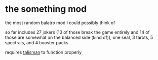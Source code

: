 # the something mod
the most random balatro mod i could possibly think of

so far includes 27 jokers (13 of those break the game entirely and 14 of those are somewhat on the balanced side (kind of)), one seal, 3 tarots, 5 spectrals, and 4 booster packs

requires [talisman](https://github.com/SpectralPack/Talisman/) to function properly
